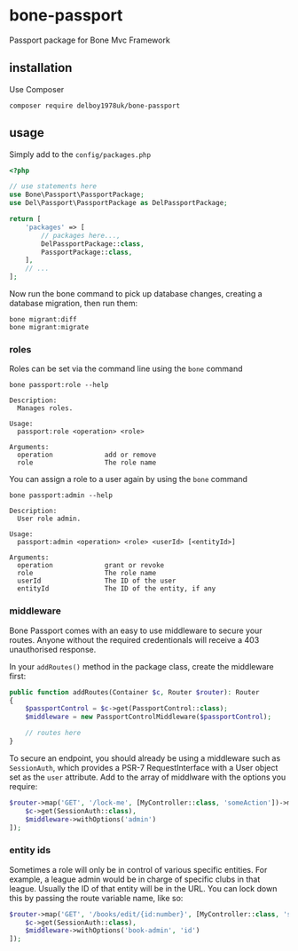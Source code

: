 # bone-passport
Passport package for Bone Mvc Framework
## installation
Use Composer
```
composer require delboy1978uk/bone-passport
```
## usage
Simply add to the `config/packages.php`
```php
<?php

// use statements here
use Bone\Passport\PassportPackage;
use Del\Passport\PassportPackage as DelPassportPackage;

return [
    'packages' => [
        // packages here...,
        DelPassportPackage::class,
        PassportPackage::class,
    ],
    // ...
];
```
Now run the bone command to pick up database changes, creating a database migration, then run them:
```
bone migrant:diff
bone migrant:migrate
```
### roles
Roles can be set via the command line using the `bone` command
```
bone passport:role --help

Description:
  Manages roles.

Usage:
  passport:role <operation> <role>

Arguments:
  operation             add or remove
  role                  The role name
```
You can assign a role to a user again by using the `bone` command
```
bone passport:admin --help

Description:
  User role admin.

Usage:
  passport:admin <operation> <role> <userId> [<entityId>]

Arguments:
  operation             grant or revoke
  role                  The role name
  userId                The ID of the user
  entityId              The ID of the entity, if any
```
### middleware
Bone Passport comes with an easy to use middleware to secure your routes. Anyone without the required credentionals will
receive a 403 unauthorised response. 

In your `addRoutes()` method in the package class, create the middleware first:
```php
public function addRoutes(Container $c, Router $router): Router
{
    $passportControl = $c->get(PassportControl::class);
    $middleware = new PassportControlMiddleware($passportControl);

    // routes here
}
```
To secure an endpoint, you should already be using a middleware such as `SessionAuth`, which provides a PSR-7 
RequestInterface with a User object set as the `user` attribute. Add to the array of middlware with the options you 
require:
```php
$router->map('GET', '/lock-me', [MyController::class, 'someAction'])->middlewares([
    $c->get(SessionAuth::class), 
    $middleware->withOptions('admin')
]);
```
### entity ids
Sometimes a role will only be in control of various specific entities. For example, a league admin would be in charge 
of specific clubs in that league. Usually the ID of that entity will be in the URL. You can lock down this by passing 
the route variable name, like so:
```php
$router->map('GET', '/books/edit/{id:number}', [MyController::class, 'someAction'])->middlewares([
    $c->get(SessionAuth::class), 
    $middleware->withOptions('book-admin', 'id')
]);
```

